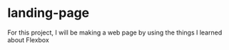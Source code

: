 # landing-page

For this project, I will be making a web page by using the things I learned about Flexbox